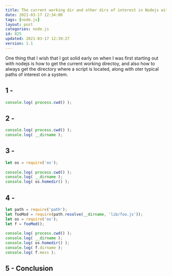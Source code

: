 ```yaml
---
title: The current working dir and other dirs of interest in Nodejs with Process.cwd()
date: 2021-03-17 12:34:00
tags: [node.js]
layout: post
categories: node.js
id: 825
updated: 2021-03-17 12:39:27
version: 1.1
---
```


One thing that I wish that I got solid early on when I was first starting out with nodejs is how to get the current working directoy, and also how to always get the directory where a script is located, along with oter typical paths of interest on a system.

<!-- more -->

## 1 -

```js
console.log( process.cwd() );
```

## 2 -

```js
console.log( process.cwd() );
console.log( __dirname );
```

## 3 -

```js
let os = require('os');
 
console.log( process.cwd() );
console.log( __dirname );
console.log( os.homedir() );
```

## 4 -

```js
let path = require('path');
let fooMod = require(path.resolve(__dirname, 'lib/foo.js'));
let os = require('os');
let f = fooMod();
 
console.log( process.cwd() );
console.log( __dirname );
console.log( os.homedir() );
console.log( f.dirname );
console.log( f.mess );
```

## 5 - Conclusion

